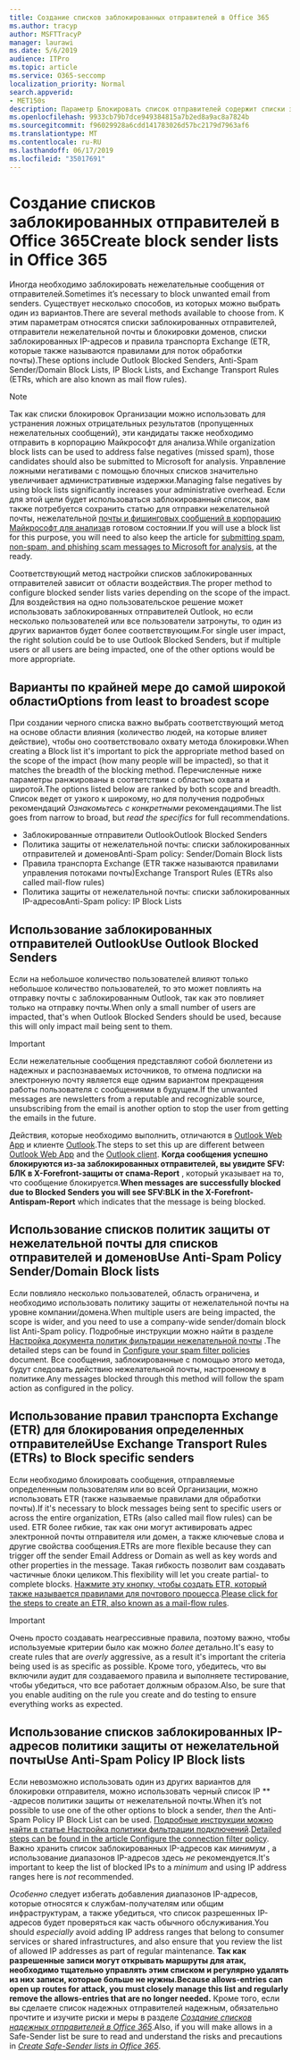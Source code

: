 ```yaml
---
title: Создание списков заблокированных отправителей в Office 365
ms.author: tracyp
author: MSFTTracyP
manager: laurawi
ms.date: 5/6/2019
audience: ITPro
ms.topic: article
ms.service: O365-seccomp
localization_priority: Normal
search.appverid:
- MET150s
description: Параметр Блокировать список отправителей содержит списки заблокированных отправителей, отправители нежелательной почты и блокировки доменов, списки заблокированных IP-адресов и правила транспорта Exchange (ETR), также называемые правилами для обработки почты.
ms.openlocfilehash: 9933cb79b7dce949384815a7b2ed8a9ac8a7824b
ms.sourcegitcommit: f96029928a6cdd141783026d57bc2179d7963af6
ms.translationtype: MT
ms.contentlocale: ru-RU
ms.lasthandoff: 06/17/2019
ms.locfileid: "35017691"
---
```

# <a name="create-block-sender-lists-in-office-365"></a><span data-ttu-id="ea18b-103">Создание списков заблокированных отправителей в Office 365</span><span class="sxs-lookup"><span data-stu-id="ea18b-103">Create block sender lists in Office 365</span></span>

<span data-ttu-id="ea18b-104">Иногда необходимо заблокировать нежелательные сообщения от отправителей.</span><span class="sxs-lookup"><span data-stu-id="ea18b-104">Sometimes it’s necessary to block unwanted email from senders.</span></span> <span data-ttu-id="ea18b-105">Существует несколько способов, из которых можно выбрать один из вариантов.</span><span class="sxs-lookup"><span data-stu-id="ea18b-105">There are several methods available to choose from.</span></span> <span data-ttu-id="ea18b-106">К этим параметрам относятся списки заблокированных отправителей, отправители нежелательной почты и блокировки доменов, списки заблокированных IP-адресов и правила транспорта Exchange (ETR, которые также называются правилами для поток обработки почты).</span><span class="sxs-lookup"><span data-stu-id="ea18b-106">These options include Outlook Blocked Senders, Anti-Spam Sender/Domain Block Lists, IP Block Lists, and Exchange Transport Rules (ETRs, which are also known as mail flow rules).</span></span>

> [!NOTE]
> <span data-ttu-id="ea18b-107">Так как списки блокировок Организации можно использовать для устранения ложных отрицательных результатов (пропущенных нежелательных сообщений), эти кандидаты также необходимо отправить в корпорацию Майкрософт для анализа.</span><span class="sxs-lookup"><span data-stu-id="ea18b-107">While organization block lists can be used to address false negatives (missed spam), those candidates should also be submitted to Microsoft for analysis.</span></span> <span data-ttu-id="ea18b-108">Управление ложными негативами с помощью блочных списков значительно увеличивает административные издержки.</span><span class="sxs-lookup"><span data-stu-id="ea18b-108">Managing false negatives by using block lists significantly increases your administrative overhead.</span></span> <span data-ttu-id="ea18b-109">Если для этой цели будет использоваться заблокированный список, вам также потребуется сохранить статью для отправки нежелательной почты, нежелательной [почты и фишинговых сообщений в корпорацию Майкрософт для анализа](https://docs.microsoft.com/en-us/office365/SecurityCompliance/submit-spam-non-spam-and-phishing-scam-messages-to-microsoft-for-analysis)в готовом состоянии.</span><span class="sxs-lookup"><span data-stu-id="ea18b-109">If you will use a block list for this purpose, you will need to also keep the article for [submitting spam, non-spam, and phishing scam messages to Microsoft for analysis](https://docs.microsoft.com/en-us/office365/SecurityCompliance/submit-spam-non-spam-and-phishing-scam-messages-to-microsoft-for-analysis), at the ready.</span></span>

<span data-ttu-id="ea18b-110">Соответствующий метод настройки списков заблокированных отправителей зависит от области воздействия.</span><span class="sxs-lookup"><span data-stu-id="ea18b-110">The proper method to configure blocked sender lists varies depending on the scope of the impact.</span></span> <span data-ttu-id="ea18b-111">Для воздействия на одно пользовательское решение может использовать заблокированных отправителей Outlook, но если несколько пользователей или все пользователи затронуты, то один из других вариантов будет более соответствующим.</span><span class="sxs-lookup"><span data-stu-id="ea18b-111">For single user impact, the right solution could be to use Outlook Blocked Senders, but if multiple users or all users are being impacted, one of the other options would be more appropriate.</span></span>

## <a name="options-from-least-to-broadest-scope"></a><span data-ttu-id="ea18b-112">Варианты по крайней мере до самой широкой области</span><span class="sxs-lookup"><span data-stu-id="ea18b-112">Options from least to broadest scope</span></span>

<span data-ttu-id="ea18b-113">При создании черного списка важно выбрать соответствующий метод на основе области влияния (количество людей, на которые влияет действие), чтобы оно соответствовало охвату метода блокировки.</span><span class="sxs-lookup"><span data-stu-id="ea18b-113">When creating a Block list it's important to pick the appropriate method based on the scope of the impact (how many people will be impacted), so that it matches the breadth of the blocking method.</span></span> <span data-ttu-id="ea18b-114">Перечисленные ниже параметры ранжированы в соответствии с областью охвата и широтой.</span><span class="sxs-lookup"><span data-stu-id="ea18b-114">The options listed below are ranked by both scope and breadth.</span></span> <span data-ttu-id="ea18b-115">Список ведет от узкого к широкому, но для получения подробных рекомендаций *Ознакомьтесь с конкретными* рекомендациями.</span><span class="sxs-lookup"><span data-stu-id="ea18b-115">The list goes from narrow to broad, but *read the specifics* for full recommendations.</span></span>

- <span data-ttu-id="ea18b-116">Заблокированные отправители Outlook</span><span class="sxs-lookup"><span data-stu-id="ea18b-116">Outlook Blocked Senders</span></span>
- <span data-ttu-id="ea18b-117">Политика защиты от нежелательной почты: списки заблокированных отправителей и доменов</span><span class="sxs-lookup"><span data-stu-id="ea18b-117">Anti-Spam policy: Sender/Domain Block lists</span></span>
- <span data-ttu-id="ea18b-118">Правила транспорта Exchange (ETR также называются правилами управления потоками почты)</span><span class="sxs-lookup"><span data-stu-id="ea18b-118">Exchange Transport Rules (ETRs also called mail-flow rules)</span></span>
- <span data-ttu-id="ea18b-119">Политика защиты от нежелательной почты: списки заблокированных IP-адресов</span><span class="sxs-lookup"><span data-stu-id="ea18b-119">Anti-Spam policy: IP Block Lists</span></span>

## <a name="use-outlook-blocked-senders"></a><span data-ttu-id="ea18b-120">Использование заблокированных отправителей Outlook</span><span class="sxs-lookup"><span data-stu-id="ea18b-120">Use Outlook Blocked Senders</span></span>

<span data-ttu-id="ea18b-121">Если на небольшое количество пользователей влияют только небольшое количество пользователей, то это может повлиять на отправку почты с заблокированным Outlook, так как это повлияет только на отправку почты.</span><span class="sxs-lookup"><span data-stu-id="ea18b-121">When only a small number of users are impacted, that's when Outlook Blocked Senders should be used, because this will only impact mail being sent to them.</span></span>

> [!IMPORTANT]
> <span data-ttu-id="ea18b-122">Если нежелательные сообщения представляют собой бюллетени из надежных и распознаваемых источников, то отмена подписки на электронную почту является еще одним вариантом прекращения работы пользователя с сообщениями в будущем.</span><span class="sxs-lookup"><span data-stu-id="ea18b-122">If the unwanted messages are newsletters from a reputable and recognizable source, unsubscribing from the email is another option to stop the user from getting the emails in the future.</span></span>

<span data-ttu-id="ea18b-123">Действия, которые необходимо выполнить, отличаются в [Outlook Web App](https://support.office.com/en-us/article/block-or-allow-junk-email-settings-48c9f6f7-2309-4f95-9a4d-de987e880e46) и клиенте [Outlook](https://support.office.com/en-us/article/overview-of-the-junk-email-filter-5ae3ea8e-cf41-4fa0-b02a-3b96e21de089).</span><span class="sxs-lookup"><span data-stu-id="ea18b-123">The steps to set this up are different between [Outlook Web App](https://support.office.com/en-us/article/block-or-allow-junk-email-settings-48c9f6f7-2309-4f95-9a4d-de987e880e46) and the [Outlook client](https://support.office.com/en-us/article/overview-of-the-junk-email-filter-5ae3ea8e-cf41-4fa0-b02a-3b96e21de089).</span></span> <span data-ttu-id="ea18b-124">**Когда сообщения успешно блокируются из-за заблокированных отправителей, вы увидите SFV: БЛК в X-Forefront-защиты от спама-Report** , который указывает на то, что сообщение блокируется.</span><span class="sxs-lookup"><span data-stu-id="ea18b-124">**When messages are successfully blocked due to Blocked Senders you will see SFV:BLK in the X-Forefront-Antispam-Report** which indicates that the message is being blocked.</span></span>

## <a name="use-anti-spam-policy-senderdomain-block-lists"></a><span data-ttu-id="ea18b-125">Использование списков политик защиты от нежелательной почты для списков отправителей и доменов</span><span class="sxs-lookup"><span data-stu-id="ea18b-125">Use Anti-Spam Policy Sender/Domain Block lists</span></span>

<span data-ttu-id="ea18b-126">Если повлияло несколько пользователей, область ограничена, и необходимо использовать политику защиты от нежелательной почты на уровне компании/домена.</span><span class="sxs-lookup"><span data-stu-id="ea18b-126">When multiple users are being impacted, the scope is wider, and you need to use a company-wide sender/domain block list Anti-Spam policy.</span></span> <span data-ttu-id="ea18b-127">Подробные инструкции можно найти в разделе [Настройка документа политик фильтрации нежелательной почты](https://docs.microsoft.com/en-us/office365/securitycompliance/configure-your-spam-filter-policies) .</span><span class="sxs-lookup"><span data-stu-id="ea18b-127">The detailed steps can be found in [Configure your spam filter policies](https://docs.microsoft.com/en-us/office365/securitycompliance/configure-your-spam-filter-policies) document.</span></span> <span data-ttu-id="ea18b-128">Все сообщения, заблокированные с помощью этого метода, будут следовать действию нежелательной почты, настроенному в политике.</span><span class="sxs-lookup"><span data-stu-id="ea18b-128">Any messages blocked through this method will follow the spam action as configured in the policy.</span></span>

## <a name="use-exchange-transport-rules-etrs-to-block-specific-senders"></a><span data-ttu-id="ea18b-129">Использование правил транспорта Exchange (ETR) для блокирования определенных отправителей</span><span class="sxs-lookup"><span data-stu-id="ea18b-129">Use Exchange Transport Rules (ETRs) to Block specific senders</span></span>

<span data-ttu-id="ea18b-130">Если необходимо блокировать сообщения, отправляемые определенным пользователям или во всей Организации, можно использовать ETR (также называемые правилами для обработки почты).</span><span class="sxs-lookup"><span data-stu-id="ea18b-130">If it's necessary to block messages being sent to specific users or across the entire organization, ETRs (also called mail flow rules) can be used.</span></span> <span data-ttu-id="ea18b-131">ETR более гибкие, так как они могут активировать адрес электронной почты отправителя или домен, а также ключевые слова и другие свойства сообщения.</span><span class="sxs-lookup"><span data-stu-id="ea18b-131">ETRs are more flexible because they can trigger off the sender Email Address or Domain as well as key words and other properties  in the message.</span></span> <span data-ttu-id="ea18b-132">Такая гибкость позволит вам создавать частичные блоки целиком.</span><span class="sxs-lookup"><span data-stu-id="ea18b-132">This flexibility will let you create partial- to complete blocks.</span></span> <span data-ttu-id="ea18b-133">[Нажмите эту кнопку, чтобы создать ETR, который также называется правилами для почтового процесса](https://docs.microsoft.com/en-us/office365/SecurityCompliance/use-mail-flow-rules-to-set-the-spam-confidence-level-scl-in-messages).</span><span class="sxs-lookup"><span data-stu-id="ea18b-133">[Please click for the steps to create an ETR, also known as a mail-flow rules](https://docs.microsoft.com/en-us/office365/SecurityCompliance/use-mail-flow-rules-to-set-the-spam-confidence-level-scl-in-messages).</span></span>

> [!IMPORTANT]
> <span data-ttu-id="ea18b-134">Очень просто создавать неагрессивные правила, поэтому важно, чтобы используемые критерии было как можно *более* детально.</span><span class="sxs-lookup"><span data-stu-id="ea18b-134">It's easy to create rules that are *overly* aggressive, as a result it's important the criteria being used is as specific as possible.</span></span> <span data-ttu-id="ea18b-135">Кроме того, убедитесь, что вы включили аудит для создаваемого правила и выполняете тестирование, чтобы убедиться, что все работает должным образом.</span><span class="sxs-lookup"><span data-stu-id="ea18b-135">Also, be sure that you enable auditing on the rule you create and do testing to ensure everything works as expected.</span></span>

## <a name="use-anti-spam-policy-ip-block-lists"></a><span data-ttu-id="ea18b-136">Использование списков заблокированных IP-адресов политики защиты от нежелательной почты</span><span class="sxs-lookup"><span data-stu-id="ea18b-136">Use Anti-Spam Policy IP Block lists</span></span>

<span data-ttu-id="ea18b-137">Если невозможно использовать один из других вариантов для блокировки отправителя, можно использовать черный список IP \*\* -адресов политики защиты от нежелательной почты.</span><span class="sxs-lookup"><span data-stu-id="ea18b-137">When it’s not possible to use one of the other options to block a sender, *then* the Anti-Spam Policy IP Block List can be used.</span></span> <span data-ttu-id="ea18b-138">[Подробные инструкции можно найти в статье Настройка политики фильтрации подключений](https://docs.microsoft.com/en-us/office365/securitycompliance/configure-the-connection-filter-policy).</span><span class="sxs-lookup"><span data-stu-id="ea18b-138">[Detailed steps can be found in the article Configure the connection filter policy](https://docs.microsoft.com/en-us/office365/securitycompliance/configure-the-connection-filter-policy).</span></span> <span data-ttu-id="ea18b-139">Важно хранить список заблокированных IP-адресов как *минимум* , а использование диапазонов IP-адресов здесь *не* рекомендуется.</span><span class="sxs-lookup"><span data-stu-id="ea18b-139">It's important to keep the list of blocked IPs to a *minimum* and using IP address ranges here is *not* recommended.</span></span>

<span data-ttu-id="ea18b-140">*Особенно* следует избегать добавления диапазонов IP-адресов, которые относятся к службам-получателям или общим инфраструктурам, а также убедиться, что список разрешенных IP-адресов будет проверяться как часть обычного обслуживания.</span><span class="sxs-lookup"><span data-stu-id="ea18b-140">You should *especially* avoid adding IP address ranges that belong to consumer services or shared infrastructures, and also ensure that you review the list of allowed IP addresses as part of regular maintenance.</span></span> <span data-ttu-id="ea18b-141">**Так как разрешенные записи могут открывать маршруты для атак, необходимо тщательно управлять этим списком и регулярно удалять из них записи, которые больше не нужны.**</span><span class="sxs-lookup"><span data-stu-id="ea18b-141">**Because allows-entries can open up routes for attack, you must closely manage this list and regularly remove the allows-entries that are no longer needed.**</span></span> <span data-ttu-id="ea18b-142">Кроме того, если вы сделаете список надежных отправителей надежным, обязательно прочтите и изучите риски и меры в разделе *[Создание списков надежных отправителей в Office 365](create-safe-sender-lists-in-office-365.md)*.</span><span class="sxs-lookup"><span data-stu-id="ea18b-142">Also, if you will make allows in a Safe-Sender list be sure to read and understand the risks and precautions in *[Create Safe-Sender lists in Office 365](create-safe-sender-lists-in-office-365.md)*.</span></span>